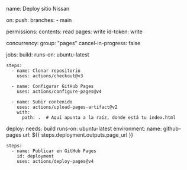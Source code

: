 name: Deploy sitio Nissan

on:
  push:
    branches:
      - main

permissions:
  contents: read
  pages: write
  id-token: write

concurrency:
  group: "pages"
  cancel-in-progress: false

jobs:
  build:
    runs-on: ubuntu-latest

    steps:
      - name: Clonar repositorio
        uses: actions/checkout@v3

      - name: Configurar GitHub Pages
        uses: actions/configure-pages@v4

      - name: Subir contenido
        uses: actions/upload-pages-artifact@v2
        with:
          path: .  # Aquí apunta a la raíz, donde está tu index.html

  deploy:
    needs: build
    runs-on: ubuntu-latest
    environment:
      name: github-pages
      url: ${{ steps.deployment.outputs.page_url }}

    steps:
      - name: Publicar en GitHub Pages
        id: deployment
        uses: actions/deploy-pages@v4
